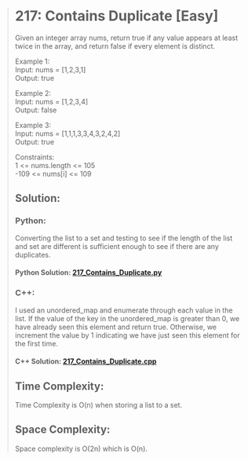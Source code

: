 > # 217: Contains Duplicate [Easy]
>Given an integer array nums, return true if any value appears at least twice in the array, and return false if every element is distinct.
>
>Example 1:  
>Input: nums = [1,2,3,1]  
>Output: true
>
>Example 2:  
>Input: nums = [1,2,3,4]  
>Output: false  
>
>Example 3:  
>Input: nums = [1,1,1,3,3,4,3,2,4,2]  
>Output: true  
>
>Constraints:  
>1 <= nums.length <= 105  
>-109 <= nums[i] <= 109
>
> ## Solution:
> ### Python:
> Converting the list to a set and testing to see if the length of the list and set are different is sufficient enough to see if there are any duplicates.  
> #### Python Solution: [217_Contains_Duplicate.py](/python/217_Contains_Duplicate.py)  
>
> ### C++:
> I used an unordered_map and enumerate through each value in the list. If the value of the key in the unordered_map is greater than 0, we have already seen this element and return true. Otherwise, we increment the value by 1 indicating we have just seen this element for the first time.  
> #### C++ Solution: [217_Contains_Duplicate.cpp](/c++/217_Contains_Duplicate.cpp)
>
> ## Time Complexity:
> Time Complexity is O(n) when storing a list to a set.
> ## Space Complexity:
> Space complexity is O(2n) which is O(n).